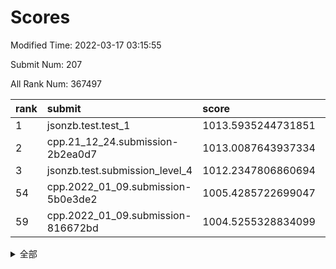 # Scores

Modified Time: 2022-03-17 03:15:55

Submit Num: 207

All Rank Num: 367497

| rank |               submit               |       score        |       sigma        | pk_num |
| :--- | :--------------------------------- | :----------------- | :----------------- | :----- |
| 1    | jsonzb.test.test_1                 | 1013.5935244731851 | 0.8387045432662714 | 7098   |
| 2    | cpp.21_12_24.submission-2b2ea0d7   | 1013.0087643937334 | 0.8272980535790682 | 7101   |
| 3    | jsonzb.test.submission_level_4     | 1012.2347806860694 | 0.7763826998113985 | 7103   |
| 54   | cpp.2022_01_09.submission-5b0e3de2 | 1005.4285722699047 | 0.7233298295218044 | 7104   |
| 59   | cpp.2022_01_09.submission-816672bd | 1004.5255328834099 | 0.7309765082903418 | 7102   |


<details>
<summary>全部</summary>

| rank |                 submit                 |       score        |       sigma        | pk_num |
| :--- | :------------------------------------- | :----------------- | :----------------- | :----- |
| 1    | jsonzb.test.test_1                     | 1013.5935244731851 | 0.8387045432662714 | 7098   |
| 2    | cpp.21_12_24.submission-2b2ea0d7       | 1013.0087643937334 | 0.8272980535790682 | 7101   |
| 3    | jsonzb.test.submission_level_4         | 1012.2347806860694 | 0.7763826998113985 | 7103   |
| 4    | gobigger.level_3.submission_level_3_9  | 1011.4597481052972 | 0.7521462409205537 | 7106   |
| 5    | gobigger.level_3.submission_level_3_23 | 1011.3040145710312 | 0.7529075552630298 | 7099   |
| 6    | gobigger.level_3.submission_level_3_5  | 1011.2827794447414 | 0.7524176360741411 | 7107   |
| 7    | gobigger.level_3.submission_level_3_47 | 1011.2561887269457 | 0.7801207519957533 | 7100   |
| 8    | gobigger.level_3.submission_level_3_28 | 1011.1712491819841 | 0.7722393964155367 | 7106   |
| 9    | gobigger.level_3.submission_level_3_39 | 1011.128358779868  | 0.7669230346253066 | 7104   |
| 10   | gobigger.level_3.submission_level_3_12 | 1010.9414523741096 | 0.7791123864272731 | 7106   |
| 11   | gobigger.level_3.submission_level_3_3  | 1010.757996757513  | 0.7728088145220304 | 7101   |
| 12   | gobigger.level_3.submission_level_3_4  | 1010.669834576449  | 0.7705835707719307 | 7104   |
| 13   | gobigger.level_3.submission_level_3_17 | 1010.6489781325082 | 0.7503733827143629 | 7098   |
| 14   | gobigger.level_3.submission_level_3_19 | 1010.6445716453651 | 0.7956901472683852 | 7098   |
| 15   | gobigger.level_3.submission_level_3_7  | 1010.6243934326717 | 0.7659130207071199 | 7102   |
| 16   | gobigger.level_3.submission_level_3_30 | 1010.5512393985625 | 0.7816618358113373 | 7105   |
| 17   | gobigger.level_3.submission_level_3_2  | 1010.5025417816485 | 0.7553634280186153 | 7103   |
| 18   | gobigger.level_3.submission_level_3_35 | 1010.5024206024071 | 0.7633310532138038 | 7102   |
| 19   | gobigger.level_3.submission_level_3_13 | 1010.3586329993966 | 0.7421334255538963 | 7101   |
| 20   | gobigger.level_3.submission_level_3_33 | 1010.3052128434621 | 0.7795863566750255 | 7099   |
| 21   | gobigger.level_3.submission_level_3_10 | 1010.2654373123135 | 0.7725157604096538 | 7103   |
| 22   | gobigger.level_3.submission_level_3_38 | 1010.2164344276804 | 0.7500709857358906 | 7101   |
| 23   | gobigger.level_3.submission_level_3_6  | 1010.1909940766325 | 0.7693018829966874 | 7099   |
| 24   | gobigger.level_3.submission_level_3_18 | 1010.1623911762991 | 0.7689060005423819 | 7104   |
| 25   | gobigger.level_3.submission_level_3_14 | 1010.0396961897692 | 0.756118761519155  | 7104   |
| 26   | gobigger.level_3.submission_level_3_45 | 1010.030914224577  | 0.7562540751550345 | 7100   |
| 27   | gobigger.level_3.submission_level_3_25 | 1010.0140938200972 | 0.7661318046671594 | 7104   |
| 28   | gobigger.level_3.submission_level_3_34 | 1009.9878864158848 | 0.7682095092316858 | 7099   |
| 29   | gobigger.level_3.submission_level_3_31 | 1009.9743492713043 | 0.7546477894207059 | 7101   |
| 30   | gobigger.level_3.submission_level_3_37 | 1009.9556565082743 | 0.7604165233240187 | 7104   |
| 31   | gobigger.level_3.submission_level_3_27 | 1009.9456758902414 | 0.7587967959578111 | 7101   |
| 32   | gobigger.level_3.submission_level_3_26 | 1009.8971126361802 | 0.7502634066985291 | 7101   |
| 33   | gobigger.level_3.submission_level_3_8  | 1009.8714144201767 | 0.7477889296921258 | 7108   |
| 34   | gobigger.level_3.submission_level_3_42 | 1009.8653580995871 | 0.7642635845542005 | 7103   |
| 35   | gobigger.level_3.submission_level_3_41 | 1009.7293368444056 | 0.7609677442903858 | 7107   |
| 36   | gobigger.level_3.submission_level_3_24 | 1009.7290805453443 | 0.7300341783461154 | 7103   |
| 37   | gobigger.level_3.submission_level_3_36 | 1009.6621775074285 | 0.7520185976685434 | 7096   |
| 38   | gobigger.level_3.submission_level_3_21 | 1009.5983479003196 | 0.7612967075838414 | 7101   |
| 39   | gobigger.level_3.submission_level_3_15 | 1009.5523936399194 | 0.744757227536518  | 7104   |
| 40   | gobigger.level_3.submission_level_3_11 | 1009.4743130282079 | 0.7595621347038746 | 7100   |
| 41   | gobigger.level_3.submission_level_3_20 | 1009.4339297224141 | 0.7495022194996154 | 7102   |
| 42   | gobigger.level_3.submission_level_3_1  | 1009.4316693280769 | 0.7527655668386884 | 7101   |
| 43   | gobigger.level_3.submission_level_3_46 | 1009.4054784711687 | 0.7311428271695871 | 7104   |
| 44   | gobigger.level_3.submission_level_3_48 | 1009.3865244992747 | 0.7646745766747715 | 7104   |
| 45   | gobigger.level_3.submission_level_3_22 | 1009.3370616885419 | 0.74508079493186   | 7100   |
| 46   | gobigger.level_3.submission_level_3_16 | 1009.2518794375735 | 0.761796919152607  | 7101   |
| 47   | gobigger.level_3.submission_level_3_0  | 1009.0666517209685 | 0.7516352007796132 | 7101   |
| 48   | gobigger.level_3.submission_level_3_32 | 1009.0492800230406 | 0.7377214592138349 | 7104   |
| 49   | gobigger.level_3.submission_level_3_44 | 1008.9915530680477 | 0.7241153096147664 | 7105   |
| 50   | gobigger.level_3.submission_level_3_49 | 1008.9361386452144 | 0.7555925375593544 | 7106   |
| 51   | gobigger.level_3.submission_level_3_40 | 1008.9223909430046 | 0.7620961900297981 | 7095   |
| 52   | gobigger.level_3.submission_level_3_29 | 1008.8889298788802 | 0.7445367554008672 | 7101   |
| 53   | gobigger.level_3.submission_level_3_43 | 1008.5916660685475 | 0.7323761934507773 | 7102   |
| 54   | cpp.2022_01_09.submission-5b0e3de2     | 1005.4285722699047 | 0.7233298295218044 | 7104   |
| 55   | gobigger.level_1.submission_level_1_43 | 1004.8775438722089 | 0.7194156462209078 | 7100   |
| 56   | gobigger.level_1.submission_level_1_38 | 1004.8455375625389 | 0.7285703489305404 | 7095   |
| 57   | gobigger.level_1.submission_level_1_12 | 1004.5675480075047 | 0.7237333415736255 | 7102   |
| 58   | gobigger.level_1.submission_level_1_42 | 1004.5323874664643 | 0.7192621383797855 | 7097   |
| 59   | cpp.2022_01_09.submission-816672bd     | 1004.5255328834099 | 0.7309765082903418 | 7102   |
| 60   | gobigger.level_1.submission_level_1_20 | 1004.2497927089915 | 0.7164319706589037 | 7105   |
| 61   | gobigger.level_1.submission_level_1_18 | 1004.1813502456708 | 0.7228917415235674 | 7102   |
| 62   | gobigger.level_1.submission_level_1_3  | 1004.1118781923681 | 0.7148964681873782 | 7102   |
| 63   | gobigger.level_1.submission_level_1_39 | 1004.0551671885027 | 0.7120684336951326 | 7102   |
| 64   | gobigger.level_1.submission_level_1_28 | 1004.0066473256476 | 0.7099562904998188 | 7097   |
| 65   | gobigger.level_1.submission_level_1_45 | 1003.9546649928205 | 0.7250127014661133 | 7104   |
| 66   | gobigger.level_1.submission_level_1_2  | 1003.9409274062405 | 0.723741573885409  | 7099   |
| 67   | gobigger.level_1.submission_level_1_36 | 1003.929632054901  | 0.7173856354732924 | 7100   |
| 68   | gobigger.level_1.submission_level_1_31 | 1003.7592969158451 | 0.7083648719017627 | 7099   |
| 69   | gobigger.level_1.submission_level_1_15 | 1003.7503093277284 | 0.7109241382200668 | 7099   |
| 70   | gobigger.level_1.submission_level_1_37 | 1003.7478931733405 | 0.7206145674155695 | 7103   |
| 71   | gobigger.level_1.submission_level_1_29 | 1003.6169185805496 | 0.730105690544894  | 7099   |
| 72   | gobigger.level_1.submission_level_1_41 | 1003.6056978043032 | 0.7242102371295452 | 7099   |
| 73   | gobigger.level_1.submission_level_1_7  | 1003.5414801880473 | 0.7162611282017209 | 7100   |
| 74   | gobigger.level_1.submission_level_1_26 | 1003.4977270816532 | 0.7192829651062381 | 7103   |
| 75   | gobigger.level_1.submission_level_1_1  | 1003.3975598083102 | 0.7178140675589214 | 7098   |
| 76   | gobigger.level_1.submission_level_1_11 | 1003.3944818025417 | 0.7088781229656592 | 7102   |
| 77   | gobigger.level_1.submission_level_1_47 | 1003.3886340889649 | 0.7213704843289634 | 7103   |
| 78   | gobigger.level_1.submission_level_1_48 | 1003.3801390593563 | 0.7218238170138765 | 7103   |
| 79   | gobigger.level_1.submission_level_1_34 | 1003.2225064061463 | 0.7125470806154889 | 7100   |
| 80   | gobigger.level_1.submission_level_1_5  | 1003.1863295777241 | 0.7132585061325312 | 7101   |
| 81   | gobigger.level_1.submission_level_1_24 | 1003.1854786728571 | 0.7147271887676662 | 7100   |
| 82   | gobigger.level_1.submission_level_1_22 | 1003.1597046492994 | 0.7097967238748729 | 7099   |
| 83   | gobigger.level_1.submission_level_1_30 | 1003.1398018592715 | 0.7096808168456834 | 7105   |
| 84   | gobigger.level_1.submission_level_1_44 | 1003.1350355036354 | 0.7083856691880386 | 7105   |
| 85   | gobigger.level_1.submission_level_1_27 | 1003.1305145072865 | 0.7194802550260218 | 7097   |
| 86   | gobigger.level_1.submission_level_1_19 | 1003.0830736027947 | 0.7154826857162666 | 7101   |
| 87   | gobigger.level_1.submission_level_1_46 | 1003.0787263905004 | 0.7149754069369502 | 7100   |
| 88   | gobigger.level_1.submission_level_1_6  | 1003.0612902652763 | 0.7087259301184112 | 7100   |
| 89   | gobigger.level_1.submission_level_1_16 | 1003.0240271806298 | 0.7172834658191282 | 7101   |
| 90   | gobigger.level_1.submission_level_1_8  | 1002.8880274555011 | 0.7097154363668595 | 7100   |
| 91   | gobigger.level_1.submission_level_1_14 | 1002.8733924170928 | 0.7142679564888081 | 7104   |
| 92   | gobigger.level_1.submission_level_1_25 | 1002.8288764841328 | 0.7309952937467991 | 7100   |
| 93   | gobigger.level_1.submission_level_1_9  | 1002.8002067404843 | 0.714219686147548  | 7100   |
| 94   | gobigger.level_1.submission_level_1_21 | 1002.7186555356785 | 0.709461120965367  | 7101   |
| 95   | gobigger.level_1.submission_level_1_35 | 1002.6643363234977 | 0.720132268271549  | 7103   |
| 96   | gobigger.level_1.submission_level_1_17 | 1002.6149389653611 | 0.7125441742445805 | 7107   |
| 97   | gobigger.level_1.submission_level_1_33 | 1002.5892223113854 | 0.7183258741701547 | 7103   |
| 98   | gobigger.level_1.submission_level_1_40 | 1002.5772689973195 | 0.7160671078456087 | 7096   |
| 99   | gobigger.level_1.submission_level_1_49 | 1002.4797380644101 | 0.7198305626338042 | 7100   |
| 100  | gobigger.level_1.submission_level_1_13 | 1002.2688652275913 | 0.7233952191305816 | 7104   |
| 101  | gobigger.level_1.submission_level_1_23 | 1002.2264110884238 | 0.7021552755370237 | 7108   |
| 102  | gobigger.level_1.submission_level_1_10 | 1002.2225438262849 | 0.7082714693965195 | 7099   |
| 103  | gobigger.level_1.submission_level_1_4  | 1002.0641058149552 | 0.6997144332213596 | 7099   |
| 104  | gobigger.level_1.submission_level_1_0  | 1001.9850756762637 | 0.7124070578527737 | 7104   |
| 105  | gobigger.level_1.submission_level_1_32 | 1001.3650764470036 | 0.7169210400939072 | 7099   |
| 106  | gobigger.random.submission_random_10   | 997.9832935850209  | 0.7059935703487622 | 7101   |
| 107  | gobigger.random.submission_random_17   | 997.1431639051312  | 0.7058290268649751 | 7102   |
| 108  | gobigger.random.submission_random_44   | 996.9295747746378  | 0.7072891796992857 | 7099   |
| 109  | gobigger.random.submission_random_41   | 996.8403142321841  | 0.705376075890171  | 7101   |
| 110  | gobigger.random.submission_random_48   | 996.7955613145147  | 0.7152998299791525 | 7108   |
| 111  | gobigger.random.submission_random_21   | 996.7014663151508  | 0.7136741200027423 | 7101   |
| 112  | gobigger.random.submission_random_43   | 996.6512779038467  | 0.720784575610534  | 7096   |
| 113  | gobigger.random.submission_random_46   | 996.6510018735722  | 0.7147415060659753 | 7104   |
| 114  | gobigger.random.submission_random_37   | 996.5086436872325  | 0.7141300826900417 | 7099   |
| 115  | gobigger.random.submission_random_49   | 996.5066959953288  | 0.7054054775835992 | 7102   |
| 116  | gobigger.random.submission_random_34   | 996.4967027937084  | 0.6961362730708831 | 7100   |
| 117  | gobigger.random.submission_random_16   | 996.4694281969892  | 0.7141125055533956 | 7107   |
| 118  | gobigger.random.submission_random_14   | 996.4518272163149  | 0.7168595741490558 | 7104   |
| 119  | gobigger.random.submission_random_45   | 996.2980900152428  | 0.7038979328561465 | 7101   |
| 120  | gobigger.random.submission_random_28   | 996.2790974011665  | 0.7081958082680033 | 7102   |
| 121  | gobigger.random.submission_random_30   | 996.2166530641822  | 0.7071858201175937 | 7098   |
| 122  | gobigger.random.submission_random_47   | 996.1556003404497  | 0.68630021584036   | 7103   |
| 123  | gobigger.random.submission_random_3    | 996.111913387722   | 0.7136189862781703 | 7103   |
| 124  | gobigger.random.submission_random_2    | 996.0644947734546  | 0.7085292535713874 | 7104   |
| 125  | gobigger.random.submission_random_29   | 996.0482994606233  | 0.7181775769481604 | 7100   |
| 126  | gobigger.random.submission_random_1    | 996.0364174742077  | 0.7104289097088273 | 7104   |
| 127  | gobigger.random.submission_random_4    | 996.0229122962611  | 0.7234554516347976 | 7097   |
| 128  | gobigger.random.submission_random_36   | 995.9158496241694  | 0.7135876745210689 | 7105   |
| 129  | gobigger.random.submission_random_25   | 995.8772697617835  | 0.7263939372848246 | 7105   |
| 130  | gobigger.random.submission_random_26   | 995.8572118254087  | 0.7185219113244282 | 7103   |
| 131  | gobigger.random.submission_random_7    | 995.8487742004257  | 0.699252855643346  | 7106   |
| 132  | gobigger.random.submission_random_23   | 995.8271008238954  | 0.7169301962914123 | 7101   |
| 133  | gobigger.random.submission_random_38   | 995.7996998091725  | 0.7147402270826338 | 7105   |
| 134  | gobigger.random.submission_random_42   | 995.7833912747998  | 0.7109063640302631 | 7099   |
| 135  | gobigger.random.submission_random_18   | 995.6823493786268  | 0.7178331405432593 | 7103   |
| 136  | gobigger.random.submission_random_13   | 995.6380139538138  | 0.719918485449618  | 7100   |
| 137  | gobigger.random.submission_random_24   | 995.6085588153962  | 0.7335861141587567 | 7103   |
| 138  | gobigger.random.submission_random_22   | 995.5454433092259  | 0.7140947426726306 | 7101   |
| 139  | gobigger.random.submission_random_5    | 995.5302136424975  | 0.7122409682081076 | 7098   |
| 140  | gobigger.random.submission_random_35   | 995.5245467623931  | 0.7179830023093554 | 7097   |
| 141  | gobigger.random.submission_random_27   | 995.5118571959588  | 0.7057368870485    | 7098   |
| 142  | gobigger.random.submission_random_31   | 995.3654442791872  | 0.7169593321044844 | 7100   |
| 143  | gobigger.random.submission_random_20   | 995.2857977915986  | 0.7149037500067735 | 7099   |
| 144  | gobigger.random.submission_random_32   | 995.2820303969264  | 0.7107818087465179 | 7100   |
| 145  | gobigger.random.submission_random_8    | 995.2683226234491  | 0.7219796564136155 | 7103   |
| 146  | gobigger.random.submission_random_6    | 995.201231985313   | 0.7225159673891897 | 7097   |
| 147  | gobigger.random.submission_random_12   | 995.1879872090927  | 0.7262363251516686 | 7101   |
| 148  | gobigger.random.submission_random_11   | 995.1627332290929  | 0.7074122714531169 | 7097   |
| 149  | gobigger.random.submission_random_15   | 995.1609277096383  | 0.7095680980388163 | 7103   |
| 150  | gobigger.random.submission_random_19   | 995.0590051174432  | 0.7090343161688953 | 7100   |
| 151  | gobigger.random.submission_random_40   | 994.9246483432526  | 0.7269094755220578 | 7103   |
| 152  | gobigger.random.submission_random_9    | 994.8946745899265  | 0.7242795841471498 | 7108   |
| 153  | gobigger.level_2.submission_level_2_14 | 994.5431053194797  | 0.7322504713976696 | 7105   |
| 154  | gobigger.random.submission_random_39   | 994.4620094171245  | 0.7095195772517408 | 7096   |
| 155  | gobigger.random.submission_random_33   | 994.3011195455654  | 0.7236069261496113 | 7101   |
| 156  | gobigger.random.submission_random_0    | 994.259488934948   | 0.7161854494884554 | 7097   |
| 157  | gobigger.level_2.submission_level_2_22 | 994.0641645181155  | 0.7461522795899267 | 7101   |
| 158  | gobigger.level_2.submission_level_2_24 | 993.798828071798   | 0.730309939941508  | 7102   |
| 159  | gobigger.level_2.submission_level_2_35 | 993.4624316824192  | 0.7285477026141193 | 7101   |
| 160  | gobigger.level_2.submission_level_2_7  | 993.3029042973816  | 0.7488299131096416 | 7101   |
| 161  | gobigger.level_2.submission_level_2_48 | 993.2670812196105  | 0.7405971957606249 | 7100   |
| 162  | gobigger.level_2.submission_level_2_23 | 993.2203880936162  | 0.7321750847836589 | 7097   |
| 163  | gobigger.level_2.submission_level_2_3  | 993.1900629365917  | 0.7229201910571442 | 7104   |
| 164  | gobigger.level_2.submission_level_2_39 | 993.1878149103014  | 0.734282174442845  | 7105   |
| 165  | gobigger.level_2.submission_level_2_12 | 992.985738131468   | 0.7422082496052091 | 7105   |
| 166  | gobigger.level_2.submission_level_2_20 | 992.9386405667217  | 0.7380603659294686 | 7102   |
| 167  | gobigger.level_2.submission_level_2_18 | 992.8646598672295  | 0.7309360835231328 | 7102   |
| 168  | gobigger.level_2.submission_level_2_5  | 992.849036464765   | 0.7325820327945249 | 7098   |
| 169  | gobigger.level_2.submission_level_2_37 | 992.7881840234062  | 0.7338858202618602 | 7098   |
| 170  | gobigger.level_2.submission_level_2_42 | 992.76520498037    | 0.7369169348448962 | 7101   |
| 171  | gobigger.level_2.submission_level_2_29 | 992.7387517989692  | 0.753100685224014  | 7099   |
| 172  | gobigger.level_2.submission_level_2_21 | 992.7307658337667  | 0.7401934698581818 | 7107   |
| 173  | gobigger.level_2.submission_level_2_15 | 992.7135111984614  | 0.7463399404312541 | 7100   |
| 174  | gobigger.level_2.submission_level_2_19 | 992.6591571996945  | 0.7425715501256699 | 7106   |
| 175  | gobigger.level_2.submission_level_2_45 | 992.6117497435931  | 0.7414887871183445 | 7107   |
| 176  | gobigger.level_2.submission_level_2_27 | 992.5709732759943  | 0.7380612556736221 | 7101   |
| 177  | gobigger.level_2.submission_level_2_40 | 992.5683709891074  | 0.7463847549517868 | 7105   |
| 178  | gobigger.level_2.submission_level_2_44 | 992.5667558355696  | 0.7588912500413193 | 7096   |
| 179  | gobigger.level_2.submission_level_2_36 | 992.4862374221638  | 0.7419721984016393 | 7101   |
| 180  | gobigger.level_2.submission_level_2_13 | 992.2827013900489  | 0.7390005448850796 | 7101   |
| 181  | gobigger.level_2.submission_level_2_41 | 992.240775698118   | 0.7258882314895202 | 7098   |
| 182  | gobigger.level_2.submission_level_2_32 | 992.2308420659693  | 0.7341203374429308 | 7101   |
| 183  | gobigger.level_2.submission_level_2_33 | 992.1979107747111  | 0.734022912491205  | 7103   |
| 184  | gobigger.level_2.submission_level_2_31 | 992.1589125662923  | 0.7682880778572251 | 7104   |
| 185  | gobigger.level_2.submission_level_2_16 | 992.0841300461897  | 0.7616895983624656 | 7105   |
| 186  | gobigger.level_2.submission_level_2_4  | 992.0637414059247  | 0.7456107073504694 | 7100   |
| 187  | gobigger.level_2.submission_level_2_0  | 992.0621830959182  | 0.7605141185711328 | 7103   |
| 188  | gobigger.level_2.submission_level_2_11 | 992.0308595776959  | 0.7469081106728963 | 7103   |
| 189  | gobigger.level_2.submission_level_2_49 | 991.9524672030518  | 0.7406320664713214 | 7104   |
| 190  | gobigger.level_2.submission_level_2_9  | 991.8572844481853  | 0.7318967400619307 | 7097   |
| 191  | gobigger.level_2.submission_level_2_38 | 991.7985210777287  | 0.7375594590506034 | 7103   |
| 192  | gobigger.level_2.submission_level_2_6  | 991.7207848143008  | 0.7516384201127052 | 7103   |
| 193  | gobigger.level_2.submission_level_2_8  | 991.7184879886104  | 0.7510811875948383 | 7097   |
| 194  | gobigger.level_2.submission_level_2_46 | 991.5850694872876  | 0.7494119340188145 | 7102   |
| 195  | gobigger.level_2.submission_level_2_43 | 991.5019968014943  | 0.7541675330083759 | 7101   |
| 196  | gobigger.level_2.submission_level_2_30 | 991.1649318226347  | 0.7481115158013422 | 7099   |
| 197  | gobigger.level_2.submission_level_2_17 | 991.1635625336446  | 0.7468443547727306 | 7100   |
| 198  | gobigger.level_2.submission_level_2_2  | 991.0279972152196  | 0.7540814954172917 | 7098   |
| 199  | gobigger.level_2.submission_level_2_1  | 990.9488582017774  | 0.7582795035834727 | 7096   |
| 200  | gobigger.level_2.submission_level_2_26 | 990.9382807182619  | 0.7603255284807185 | 7099   |
| 201  | gobigger.level_2.submission_level_2_25 | 990.8086944424655  | 0.7567549161846109 | 7094   |
| 202  | gobigger.level_2.submission_level_2_47 | 990.7406770029029  | 0.7542564515534812 | 7097   |
| 203  | gobigger.level_2.submission_level_2_28 | 990.6579104960757  | 0.7674184470297779 | 7105   |
| 204  | gobigger.level_2.submission_level_2_10 | 990.5811512698375  | 0.7416722544673912 | 7097   |
| 205  | gobigger.level_2.submission_level_2_34 | 989.3014143917324  | 0.7730656505370419 | 7101   |
| 206  | gobigger.none.submission_none_0        | 977.7682877191916  | 1.2726791465863492 | 7104   |
| 207  | gobigger.none.submission_none_1        | 973.5804104888572  | 1.779121959560977  | 7100   |

</details>